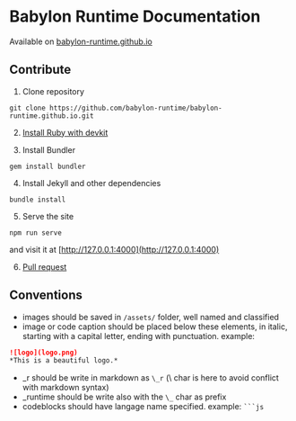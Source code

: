 # Babylon Runtime Documentation

Available on [babylon-runtime.github.io](https://babylon-runtime.github.io/)

## Contribute

1. Clone repository
```
git clone https://github.com/babylon-runtime/babylon-runtime.github.io.git
```

2. [Install Ruby with devkit](https://rubyinstaller.org/downloads/)

3. Install Bundler
```
gem install bundler
```

4. Install Jekyll and other dependencies
```
bundle install
```

5. Serve the site
```
npm run serve
```
and visit it at [http://127.0.0.1:4000](http://127.0.0.1:4000)

6. [Pull request](https://help.github.com/en/github/collaborating-with-issues-and-pull-requests/creating-a-pull-request)

## Conventions

- images should be saved in `/assets/` folder, well named and classified
- image or code caption should be placed below these elements, in italic, starting with a capital letter, ending with punctuation. example:

```markdown
![logo](logo.png)
*This is a beautiful logo.*
```
- \_r should be write in markdown as `\_r` (\\ char is here to avoid conflict with markdown syntax)
- \_runtime should be write also with the `\_` char as prefix
- codeblocks should have langage name specified. example: ` ```js `

